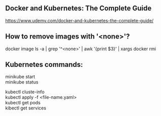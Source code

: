 ## Docker and Kubernetes: The Complete Guide  
https://www.udemy.com/docker-and-kubernetes-the-complete-guide/

## How to remove images with '\<none\>'?
docker image ls -a | grep '^\<none\>' | awk '{print $3}' | xargs docker rmi

## Kubernetes commands:

minikube start <br />
minikube status <br />

kubectl cluste-info <br />
kubectl apply -f <file-name.yaml> <br />
kubectl get pods <br />
kibectl get services <br />
